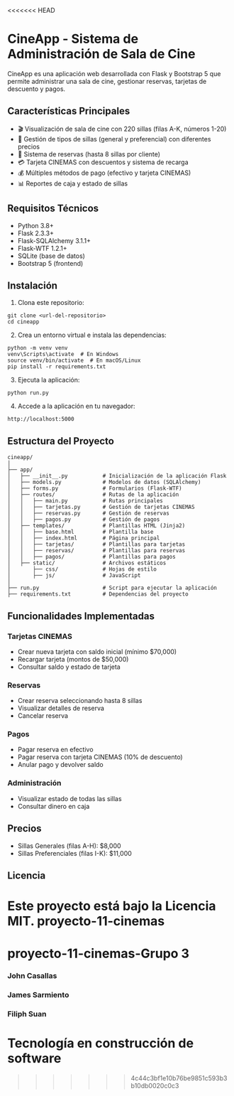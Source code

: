 <<<<<<< HEAD
# CineApp - Sistema de Administración de Sala de Cine

CineApp es una aplicación web desarrollada con Flask y Bootstrap 5 que permite administrar una sala de cine, gestionar reservas, tarjetas de descuento y pagos.

## Características Principales

- 🎬 Visualización de sala de cine con 220 sillas (filas A-K, números 1-20)
- 💺 Gestión de tipos de sillas (general y preferencial) con diferentes precios
- 🎫 Sistema de reservas (hasta 8 sillas por cliente)
- 💳 Tarjeta CINEMAS con descuentos y sistema de recarga
- 💰 Múltiples métodos de pago (efectivo y tarjeta CINEMAS)
- 📊 Reportes de caja y estado de sillas

## Requisitos Técnicos

- Python 3.8+
- Flask 2.3.3+
- Flask-SQLAlchemy 3.1.1+
- Flask-WTF 1.2.1+
- SQLite (base de datos)
- Bootstrap 5 (frontend)

## Instalación

1. Clona este repositorio:
```
git clone <url-del-repositorio>
cd cineapp
```

2. Crea un entorno virtual e instala las dependencias:
```
python -m venv venv
venv\Scripts\activate  # En Windows
source venv/bin/activate  # En macOS/Linux
pip install -r requirements.txt
```

3. Ejecuta la aplicación:
```
python run.py
```

4. Accede a la aplicación en tu navegador:
```
http://localhost:5000
```

## Estructura del Proyecto

```
cineapp/
│
├── app/
│   ├── __init__.py           # Inicialización de la aplicación Flask
│   ├── models.py             # Modelos de datos (SQLAlchemy)
│   ├── forms.py              # Formularios (Flask-WTF)
│   ├── routes/               # Rutas de la aplicación
│   │   ├── main.py           # Rutas principales
│   │   ├── tarjetas.py       # Gestión de tarjetas CINEMAS
│   │   ├── reservas.py       # Gestión de reservas
│   │   ├── pagos.py          # Gestión de pagos
│   ├── templates/            # Plantillas HTML (Jinja2)
│   │   ├── base.html         # Plantilla base
│   │   ├── index.html        # Página principal
│   │   ├── tarjetas/         # Plantillas para tarjetas
│   │   ├── reservas/         # Plantillas para reservas
│   │   ├── pagos/            # Plantillas para pagos
│   ├── static/               # Archivos estáticos
│       ├── css/              # Hojas de estilo
│       ├── js/               # JavaScript
│
├── run.py                    # Script para ejecutar la aplicación
├── requirements.txt          # Dependencias del proyecto
```

## Funcionalidades Implementadas

### Tarjetas CINEMAS
- Crear nueva tarjeta con saldo inicial (mínimo $70,000)
- Recargar tarjeta (montos de $50,000)
- Consultar saldo y estado de tarjeta

### Reservas
- Crear reserva seleccionando hasta 8 sillas
- Visualizar detalles de reserva
- Cancelar reserva

### Pagos
- Pagar reserva en efectivo
- Pagar reserva con tarjeta CINEMAS (10% de descuento)
- Anular pago y devolver saldo

### Administración
- Visualizar estado de todas las sillas
- Consultar dinero en caja

## Precios
- Sillas Generales (filas A-H): $8,000
- Sillas Preferenciales (filas I-K): $11,000

## Licencia
Este proyecto está bajo la Licencia MIT.
proyecto-11-cinemas
=======
# proyecto-11-cinemas-Grupo 3

### John Casallas
### James Sarmiento
### Filiph Suan

# Tecnología en construcción de software

>>>>>>> 4c44c3bf1e10b76be9851c593b3b10db0020c0c3
